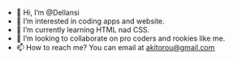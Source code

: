 - 👋 Hi, I’m @Dellansi
- 👀 I’m interested in coding apps and website.
- 🌱 I’m currently learning HTML nad CSS.
- 💞️ I’m looking to collaborate on pro coders and rookies like me.
- 📫 How to reach me? You can email at akitorou@gmail.com

<!---
Dellansi/Dellansi is a ✨ special ✨ repository because its `README.md` (this file) appears on your GitHub profile.
You can click the Preview link to take a look at your changes.
--->

